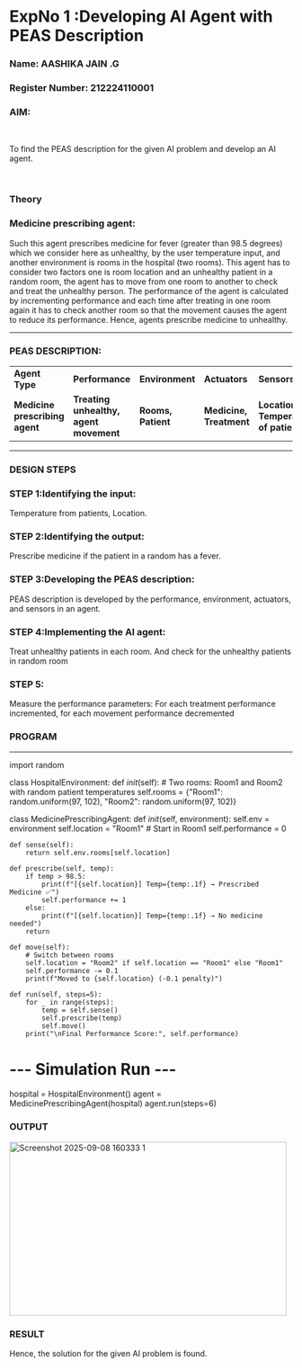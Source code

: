 <h1>ExpNo 1 :Developing AI Agent with PEAS Description</h1>
<h3>Name: AASHIKA JAIN .G </h3>
<h3>Register Number: 212224110001 </h3>


<h3>AIM:</h3>
<br>
<p>To find the PEAS description for the given AI problem and develop an AI agent.</p>
<br>
<h3>Theory</h3>
<h3>Medicine prescribing agent:</h3>
<p>Such this agent prescribes medicine for fever (greater than 98.5 degrees) which we consider here as unhealthy, by the user temperature input, and another environment is rooms in the hospital (two rooms). This agent has to consider two factors one is room location and an unhealthy patient in a random room, the agent has to move from one room to another to check and treat the unhealthy person. The performance of the agent is calculated by incrementing performance and each time after treating in one room again it has to check another room so that the movement causes the agent to reduce its performance. Hence, agents prescribe medicine to unhealthy.</p>
<hr>
<h3>PEAS DESCRIPTION:</h3>
<table>
  <tr>
    <td><strong>Agent Type</strong></td>
    <td><strong>Performance</strong></td>
     <td><strong>Environment</strong></td>
    <td><strong>Actuators</strong></td>
    <td><strong>Sensors</strong></td>
  </tr>
    <tr>
    <td><strong>Medicine prescribing agent</strong></td>
    <td><strong>Treating unhealthy, agent movement</strong></td>
     <td><strong>Rooms, Patient</strong></td>
    <td><strong>Medicine, Treatment</strong></td>
    <td><strong>Location, Temperature of patient</strong></td>
  </tr>
</table>
<hr>
<H3>DESIGN STEPS</H3>
<h3>STEP 1:Identifying the input:</h3>
<p>Temperature from patients, Location.</p>
<h3>STEP 2:Identifying the output:</h3>
<p>Prescribe medicine if the patient in a random has a fever.</p>
<h3>STEP 3:Developing the PEAS description:</h3>
<p>PEAS description is developed by the performance, environment, actuators, and sensors in an agent.</p>
<h3>STEP 4:Implementing the AI agent:</h3>
<p>Treat unhealthy patients in each room. And check for the unhealthy patients in random room</p>
<h3>STEP 5:</h3>
<p>Measure the performance parameters: For each treatment performance incremented, for each movement performance decremented</p>

<h3>PROGRAM</h3>

<hr>
import random

class HospitalEnvironment:
    def _init_(self):
        # Two rooms: Room1 and Room2 with random patient temperatures
        self.rooms = {"Room1": random.uniform(97, 102),
                      "Room2": random.uniform(97, 102)}

class MedicinePrescribingAgent:
    def _init_(self, environment):
        self.env = environment
        self.location = "Room1"   # Start in Room1
        self.performance = 0

    def sense(self):
        return self.env.rooms[self.location]

    def prescribe(self, temp):
        if temp > 98.5:
            print(f"[{self.location}] Temp={temp:.1f} → Prescribed Medicine ✅")
            self.performance += 1
        else:
            print(f"[{self.location}] Temp={temp:.1f} → No medicine needed")
        return

    def move(self):
        # Switch between rooms
        self.location = "Room2" if self.location == "Room1" else "Room1"
        self.performance -= 0.1
        print(f"Moved to {self.location} (-0.1 penalty)")

    def run(self, steps=5):
        for _ in range(steps):
            temp = self.sense()
            self.prescribe(temp)
            self.move()
        print("\nFinal Performance Score:", self.performance)

# --- Simulation Run ---
hospital = HospitalEnvironment()
agent = MedicinePrescribingAgent(hospital)
agent.run(steps=6)



</hr>

<h3>OUTPUT</h3>

<img width="493" height="309" alt="Screenshot 2025-09-08 160333 1" src="https://github.com/user-attachments/assets/585aadb0-72ed-4378-aba8-144b2f3a6fc4" />




<h3>RESULT</h3>

<p>Hence, the solution for the given AI problem is found.</p>
